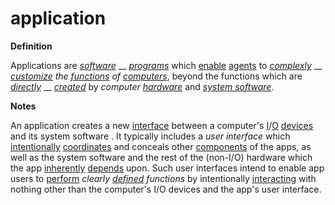 # application

**Definition**

Applications are [_software_](https://github.com/gcassel/Modular-Organization-Terminology/blob/master/terms/software.md) __ [_programs_](https://github.com/gcassel/Modular-Organization-Terminology/blob/master/terms/program.md) which [enable](https://github.com/gcassel/Modular-Organization-Terminology/blob/master/terms/enable.md) [agents](https://github.com/gcassel/Modular-Organization-Terminology/blob/master/terms/agent.md) to [_complexly_](https://github.com/gcassel/Modular-Organization-Terminology/blob/master/terms/complex.md) __ [_customize_](https://github.com/gcassel/Modular-Organization-Terminology/blob/master/terms/specialize.md) _the_ [_functions_](https://github.com/gcassel/Modular-Organization-Terminology/blob/master/terms/function.md) _of_ [_computers_](https://github.com/gcassel/Modular-Organization-Terminology/blob/master/terms/computer.md), beyond the functions which are [_directly_](https://github.com/gcassel/Modular-Organization-Terminology/blob/master/terms/direct.md) __ [_created_](https://github.com/gcassel/Modular-Organization-Terminology/blob/master/terms/create.md) by _computer_ [_hardware_](https://github.com/gcassel/Modular-Organization-Terminology/blob/master/terms/hardware.md) and [_system software_](https://github.com/gcassel/Modular-Organization-Terminology/blob/master/terms/system-software.md).

**Notes**

An application creates a new [interface](https://github.com/gcassel/Modular-Organization-Terminology/blob/master/terms/interface.md) between a computer's [I](https://github.com/gcassel/Modular-Organization-Terminology/blob/master/terms/input.md)/[O](https://github.com/gcassel/Modular-Organization-Terminology/blob/master/terms/output.md) [devices](https://github.com/gcassel/Modular-Organization-Terminology/blob/master/terms/tool.md) and its system software . It typically includes a _user interface_ which [intentionally](https://github.com/gcassel/Modular-Organization-Terminology/blob/master/terms/intend.md) [coordinates](https://github.com/gcassel/Modular-Organization-Terminology/blob/master/terms/coordinate.md) and conceals other [components](https://github.com/gcassel/Modular-Organization-Terminology/blob/master/terms/component.md) of the apps, as well as the system software and the rest of the (non-I/O) hardware which the app [inherently](https://github.com/gcassel/Modular-Organization-Terminology/blob/master/terms/inhere.md) [depends](https://github.com/gcassel/Modular-Organization-Terminology/blob/master/terms/require.md) upon. Such user interfaces intend to enable app users to [perform](https://github.com/gcassel/Modular-Organization-Terminology/blob/master/terms/perform.md) _clearly_ [_defined_](https://github.com/gcassel/Modular-Organization-Terminology/blob/master/terms/define.md) _functions_ by intentionally [interacting](https://github.com/gcassel/Modular-Organization-Terminology/blob/master/terms/interact.md) with nothing other than the computer's I/O devices and the app's user interface.
